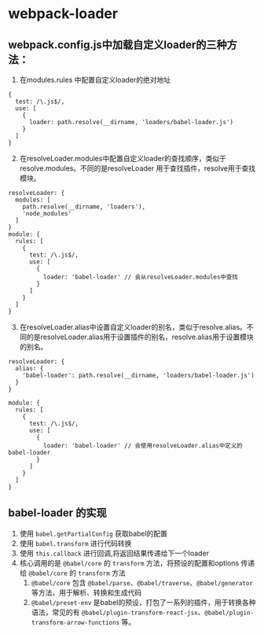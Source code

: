 # webpack-loader

## webpack.config.js中加载自定义loader的三种方法：
1. 在modules.rules 中配置自定义loader的绝对地址
```
{
  test: /\.js$/,
  use: [
    {
      loader: path.resolve(__dirname, 'loaders/babel-loader.js')
    }
  ]
}
```

2. 在resolveLoader.modules中配置自定义loader的查找顺序，类似于resolve.modules。不同的是resolveLoader 用于查找插件，resolve用于查找模块。
```
resolveLoader: {
  modules: [
    path.resolve(__dirname, 'loaders'),
    'node_modules'
  ]
}
module: {
  rules: [
    {
      test: /\.js$/,
      use: [
        {
          loader: 'babel-loader' // 会从resolveLoader.modules中查找
        }
      ]
    }
  ]
}
```

3. 在resolveLoader.alias中设置自定义loader的别名，类似于resolve.alias。不同的是resolveLoader.alias用于设置插件的别名，resolve.alias用于设置模块的别名。
```
resolveLoader: {
  alias: {
    'babel-loader': path.resolve(__dirname, 'loaders/babel-loader.js')
  }
}

module: {
  rules: [
    {
      test: /\.js$/,
      use: [
        {
          loader: 'babel-loader' // 会使用resolveLoader.alias中定义的babel-loader
        }
      ]
    }
  ]
}
```

## babel-loader 的实现
1. 使用 `babel.getPartialConfig` 获取babel的配置
2. 使用 `babel.transform` 进行代码转换
3. 使用 `this.callback` 进行回调,将返回结果传递给下一个loader
4. 核心调用的是 `@babel/core` 的 `transform` 方法，将预设的配置和options 传递给 `@babel/core` 的 `transform` 方法
   1. `@babel/core` 包含 `@babel/parse`、`@babel/traverse`、`@babel/generator` 等方法，用于解析、转换和生成代码
   2. `@babel/preset-env` 是babel的预设，打包了一系列的插件，用于转换各种语法，常见的有 `@babel/plugin-transform-react-jsx`、`@babel/plugin-transform-arrow-functions` 等。
